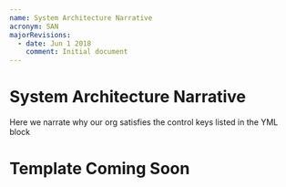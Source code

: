 ```yaml
---
name: System Architecture Narrative
acronym: SAN
majorRevisions:
  - date: Jun 1 2018
    comment: Initial document
---
```


# System Architecture Narrative

Here we narrate why our org satisfies the control keys listed in the YML block

# Template Coming Soon

